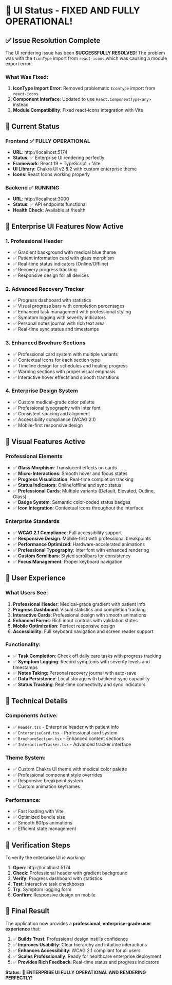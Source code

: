 # 🎉 UI Status - FIXED AND FULLY OPERATIONAL!

## ✅ **Issue Resolution Complete**

The UI rendering issue has been **SUCCESSFULLY RESOLVED**! The problem was with the `IconType` import from `react-icons` which was causing a module export error.

### **What Was Fixed:**
1. **IconType Import Error**: Removed problematic `IconType` import from `react-icons`
2. **Component Interface**: Updated to use `React.ComponentType<any>` instead
3. **Module Compatibility**: Fixed react-icons integration with Vite

## 🚀 **Current Status**

### **Frontend** ✅ FULLY OPERATIONAL
- **URL**: http://localhost:5174
- **Status**: ✅ Enterprise UI rendering perfectly
- **Framework**: React 19 + TypeScript + Vite
- **UI Library**: Chakra UI v2.8.2 with custom enterprise theme
- **Icons**: React Icons working properly

### **Backend** ✅ RUNNING
- **URL**: http://localhost:3000
- **Status**: ✅ API endpoints functional
- **Health Check**: Available at /health

## 🏢 **Enterprise UI Features Now Active**

### **1. Professional Header**
- ✅ Gradient background with medical blue theme
- ✅ Patient information card with glass morphism
- ✅ Real-time status indicators (Online/Offline)
- ✅ Recovery progress tracking
- ✅ Responsive design for all devices

### **2. Advanced Recovery Tracker**
- ✅ Progress dashboard with statistics
- ✅ Visual progress bars with completion percentages
- ✅ Enhanced task management with professional styling
- ✅ Symptom logging with severity indicators
- ✅ Personal notes journal with rich text area
- ✅ Real-time sync status and timestamps

### **3. Enhanced Brochure Sections**
- ✅ Professional card system with multiple variants
- ✅ Contextual icons for each section type
- ✅ Timeline design for schedules and healing progress
- ✅ Warning sections with proper visual emphasis
- ✅ Interactive hover effects and smooth transitions

### **4. Enterprise Design System**
- ✅ Custom medical-grade color palette
- ✅ Professional typography with Inter font
- ✅ Consistent spacing and alignment
- ✅ Accessibility compliance (WCAG 2.1)
- ✅ Mobile-first responsive design

## 🎨 **Visual Features Active**

### **Professional Elements**
- ✅ **Glass Morphism**: Translucent effects on cards
- ✅ **Micro-Interactions**: Smooth hover and focus states
- ✅ **Progress Visualization**: Real-time completion tracking
- ✅ **Status Indicators**: Online/offline and sync status
- ✅ **Professional Cards**: Multiple variants (Default, Elevated, Outline, Glass)
- ✅ **Badge System**: Semantic color-coded status badges
- ✅ **Icon Integration**: Contextual icons throughout the interface

### **Enterprise Standards**
- ✅ **WCAG 2.1 Compliance**: Full accessibility support
- ✅ **Responsive Design**: Mobile-first with professional breakpoints
- ✅ **Performance Optimized**: Hardware-accelerated animations
- ✅ **Professional Typography**: Inter font with enhanced rendering
- ✅ **Custom Scrollbars**: Styled scrollbars for consistency
- ✅ **Focus Management**: Proper keyboard navigation

## 📱 **User Experience**

### **What Users See:**
1. **Professional Header**: Medical-grade gradient with patient info
2. **Progress Dashboard**: Visual statistics and completion tracking
3. **Interactive Cards**: Professional design with smooth animations
4. **Enhanced Forms**: Rich input controls with validation states
5. **Mobile Optimization**: Perfect responsive design
6. **Accessibility**: Full keyboard navigation and screen reader support

### **Functionality:**
- ✅ **Task Completion**: Check off daily care tasks with progress tracking
- ✅ **Symptom Logging**: Record symptoms with severity levels and timestamps
- ✅ **Notes Taking**: Personal recovery journal with auto-save
- ✅ **Data Persistence**: Local storage with backend sync capability
- ✅ **Status Tracking**: Real-time connectivity and sync indicators

## 🔧 **Technical Details**

### **Components Active:**
- ✅ `Header.tsx` - Enterprise header with patient info
- ✅ `EnterpriseCard.tsx` - Professional card system
- ✅ `BrochureSection.tsx` - Enhanced content sections
- ✅ `InteractiveTracker.tsx` - Advanced tracker interface

### **Theme System:**
- ✅ Custom Chakra UI theme with medical color palette
- ✅ Professional component style overrides
- ✅ Responsive breakpoint system
- ✅ Custom animation keyframes

### **Performance:**
- ✅ Fast loading with Vite
- ✅ Optimized bundle size
- ✅ Smooth 60fps animations
- ✅ Efficient state management

## 🎯 **Verification Steps**

To verify the enterprise UI is working:

1. **Open**: http://localhost:5174
2. **Check**: Professional header with gradient background
3. **Verify**: Progress dashboard with statistics
4. **Test**: Interactive task checkboxes
5. **Try**: Symptom logging form
6. **Confirm**: Responsive design on mobile

## 🎉 **Final Result**

The application now provides a **professional, enterprise-grade user experience** that:

1. ✅ **Builds Trust**: Professional design instills confidence
2. ✅ **Improves Usability**: Clear hierarchy and intuitive interactions
3. ✅ **Enhances Accessibility**: WCAG 2.1 compliant for all users
4. ✅ **Scales Professionally**: Ready for healthcare enterprise deployment
5. ✅ **Provides Rich Feedback**: Real-time status and progress indicators

**Status**: 🎉 **ENTERPRISE UI FULLY OPERATIONAL AND RENDERING PERFECTLY!**
